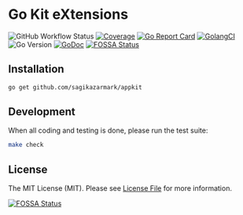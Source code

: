 # Go Kit eXtensions

![GitHub Workflow Status](https://img.shields.io/github/workflow/status/sagikazarmark/appkit/CI?style=flat-square)
[![Coverage](https://gocover.io/_badge/github.com/sagikazarmark/appkit)](https://gocover.io/github.com/sagikazarmark/appkit)
[![Go Report Card](https://goreportcard.com/badge/github.com/sagikazarmark/appkit?style=flat-square)](https://goreportcard.com/report/github.com/sagikazarmark/appkit)
[![GolangCI](https://golangci.com/badges/github.com/sagikazarmark/appkit.svg)](https://golangci.com/r/github.com/sagikazarmark/appkit)
![Go Version](https://img.shields.io/badge/go%20version-%3E=1.13-61CFDD.svg?style=flat-square)
[![GoDoc](http://img.shields.io/badge/godoc-reference-5272B4.svg?style=flat-square)](https://godoc.org/sagikazarmark/appkit)
[![FOSSA Status](https://app.fossa.com/api/projects/custom%2B8125%2Fappkit.svg?type=shield)](https://app.fossa.com/projects/custom%2B8125%2Fappkit?ref=badge_shield)


## Installation

```bash
go get github.com/sagikazarmark/appkit
```


## Development

When all coding and testing is done, please run the test suite:

```bash
make check
```


## License

The MIT License (MIT). Please see [License File](LICENSE) for more information.

[![FOSSA Status](https://app.fossa.com/api/projects/custom%2B8125%2Fappkit.svg?type=large)](https://app.fossa.com/projects/custom%2B8125%2Fappkit?ref=badge_large)
